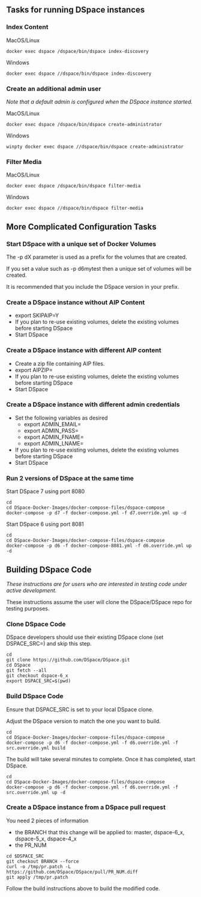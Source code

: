 ## Tasks for running DSpace instances

### Index Content

MacOS/Linux
```shell
docker exec dspace /dspace/bin/dspace index-discovery
```

Windows
```shell
docker exec dspace //dspace/bin/dspace index-discovery
```

### Create an additional admin user
_Note that a default admin is configured when the DSpace instance started._

MacOS/Linux
```shell
docker exec dspace /dspace/bin/dspace create-administrator
```

Windows
```shell
winpty docker exec dspace //dspace/bin/dspace create-administrator
```

### Filter Media

MacOS/Linux
```shell
docker exec dspace /dspace/bin/dspace filter-media
```

Windows
```shell
docker exec dspace //dspace/bin/dspace filter-media
```

## More Complicated Configuration Tasks

### Start DSpace with a unique set of Docker Volumes

The -p dX parameter is used as a prefix for the volumes that are created.

If you set a value such as -p d6mytest then a unique set of volumes will be created.

It is recommended that you include the DSpace version in your prefix.

### Create a DSpace instance without AIP Content

- export SKIPAIP=Y
- If you plan to re-use existing volumes, delete the existing volumes before starting DSpace
- Start DSpace

### Create a DSpace instance with different AIP content

- Create a zip file containing AIP files.
- export AIPZIP=<url to the zip download>
- If you plan to re-use existing volumes, delete the existing volumes before starting DSpace
- Start DSpace

### Create a DSpace instance with different admin credentials

- Set the following variables as desired
  - export ADMIN_EMAIL=
  - export ADMIN_PASS=
  - export ADMIN_FNAME=
  - export ADMIN_LNAME=
- If you plan to re-use existing volumes, delete the existing volumes before starting DSpace
- Start DSpace

### Run 2 versions of DSpace at the same time

Start DSpace 7 using port 8080

```shell
cd
cd DSpace-Docker-Images/docker-compose-files/dspace-compose
docker-compose -p d7 -f docker-compose.yml -f d7.override.yml up -d
```

Start DSpace 6 using port 8081

```shell
cd
cd DSpace-Docker-Images/docker-compose-files/dspace-compose
docker-compose -p d6 -f docker-compose-8081.yml -f d6.override.yml up -d
```

## Building DSpace Code

_These instructions are for users who are interested in testing code under active development._

These instructions assume the user will clone the DSpace/DSpace repo for testing purposes.

### Clone DSpace Code

DSpace developers should use their existing DSpace clone (set DSPACE_SRC=<clone dir>) and skip this step.  

```shell
cd
git clone https://github.com/DSpace/DSpace.git
cd DSpace
git fetch --all
git checkout dspace-6_x
export DSPACE_SRC=$(pwd)
```

### Build DSpace Code

Ensure that DSPACE_SRC is set to your local DSpace clone.

Adjust the DSpace version to match the one you want to build.

```shell
cd
cd DSpace-Docker-Images/docker-compose-files/dspace-compose
docker-compose -p d6 -f docker-compose.yml -f d6.override.yml -f src.override.yml build
```

The build will take several minutes to complete.  Once it has completed, start DSpace.

```shell
cd
cd DSpace-Docker-Images/docker-compose-files/dspace-compose
docker-compose -p d6 -f docker-compose.yml -f d6.override.yml -f src.override.yml up -d
```

### Create a DSpace instance from a DSpace pull request

You need 2 pieces of information
- the BRANCH that this change will be applied to: master, dspace-6_x, dspace-5_x, dspace-4_x
- the PR_NUM

```shell
cd $DSPACE_SRC
git checkout BRANCH --force
curl -o /tmp/pr.patch -L https://github.com/DSpace/DSpace/pull/PR_NUM.diff
git apply /tmp/pr.patch
```

Follow the build instructions above to build the modified code.
